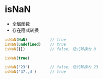 # isNaN

* 全局函数
* 存在隐式转换

```js
isNaN(NaN)          // true
isNaN(undefined)    // true
isNaN({})           // false, 隐式转换为 0

isNaN(true)

isNaN('23')         // false, 隐式转换为 23
isNaN('37.,d')      // true
```